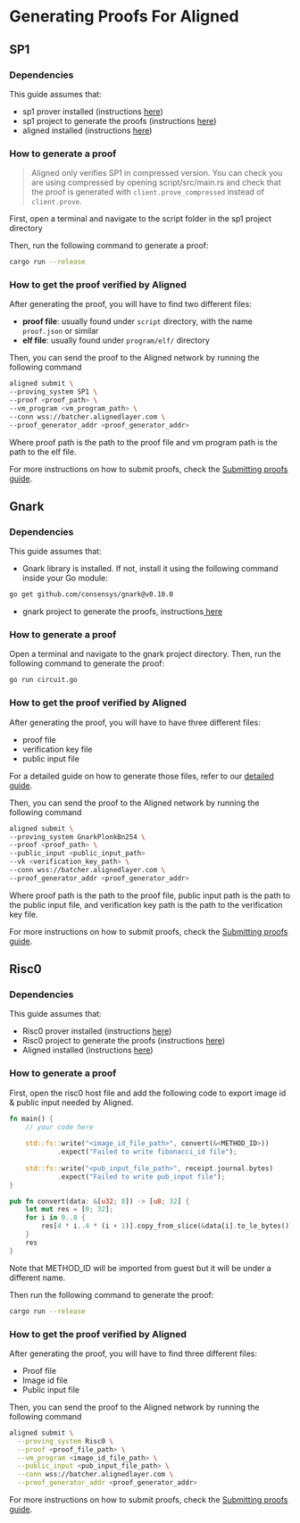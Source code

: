 # Generating Proofs For Aligned

## SP1

### Dependencies

This guide assumes that:

- sp1 prover installed (instructions [here](https://succinctlabs.github.io/sp1/getting-started/install.html))
- sp1 project to generate the proofs
  (instructions [here](https://succinctlabs.github.io/sp1/generating-proofs/setup.html))
- aligned installed (instructions [here](../introduction/1_getting_started.md#quickstart))

### How to generate a proof

> Aligned only verifies SP1 in compressed version.
> You can check you are using compressed by opening script/src/main.rs
> and check that the proof is generated with `client.prove_compressed` instead of `client.prove`.

First, open a terminal and navigate to the script folder in the sp1 project directory

Then, run the following command to generate a proof:

```bash
cargo run --release
```

### How to get the proof verified by Aligned

After generating the proof, you will have to find two different files:

- **proof file**: usually found under `script` directory, with the name `proof.json` or similar
- **elf file**: usually found under `program/elf/` directory

Then, you can send the proof to the Aligned network by running the following command

```bash
aligned submit \
--proving_system SP1 \
--proof <proof_path> \
--vm_program <vm_program_path> \
--conn wss://batcher.alignedlayer.com \
--proof_generator_addr <proof_generator_addr>
```

Where proof path is the path to the proof file and vm program path is the path to the elf file.

For more instructions on how to submit proofs, check the [Submitting proofs guide](../guides/0_submitting_proofs.md).

## Gnark

### Dependencies 

This guide assumes that:
 - Gnark library is installed. If not, install it using the following command inside your Go module:
 ```bash
 go get github.com/consensys/gnark@v0.10.0
 ```
 - gnark project to generate the proofs,  instructions[ here](https://docs.gnark.consensys.io/category/how-to)

### How to generate a proof 

Open a terminal and navigate to the gnark project directory. Then, run the following command to generate the proof:

 ```bash
 go run circuit.go
 ```


### How to get the proof verified by Aligned

After generating the proof, you will have to have three different files:

  - proof file
  - verification key file
  - public input file

 For a detailed guide on how to generate those files, refer to our [detailed guide](3_1_generate_gnark_proof.md). 

Then, you can send the proof to the Aligned network by running the following command

```bash
aligned submit \
--proving_system GnarkPlonkBn254 \
--proof <proof_path> \
--public_input <public_input_path>
--vk <verification_key_path> \
--conn wss://batcher.alignedlayer.com \
--proof_generator_addr <proof_generator_addr>
```
Where proof path is the path to the proof file, public input path is the path to the public input file, and verification key path is the path to the verification key file.

For more instructions on how to submit proofs, check the [Submitting proofs guide](../guides/0_submitting_proofs.md).

## Risc0

### Dependencies

This guide assumes that:
- Risc0 prover installed (instructions [here](https://dev.risczero.com/api/zkvm/quickstart#1-install-the-risc-zero-toolchain))
- Risc0 project to generate the proofs (instructions [here](https://dev.risczero.com/api/zkvm/quickstart#2-create-a-new-project))
- Aligned installed (instructions [here](../introduction/1_getting_started.md#quickstart))

### How to generate a proof

First, open the risc0 host file and add the following code to export image id & public input needed by Aligned.

```rust
fn main() {
    // your code here
  
    std::fs::write("<image_id_file_path>", convert(&<METHOD_ID>))
            .expect("Failed to write fibonacci_id file");
  
    std::fs::write("<pub_input_file_path>", receipt.journal.bytes)
            .expect("Failed to write pub_input file");
}

pub fn convert(data: &[u32; 8]) -> [u8; 32] {
    let mut res = [0; 32];
    for i in 0..8 {
        res[4 * i..4 * (i + 1)].copy_from_slice(&data[i].to_le_bytes());
    }
    res
}
```

Note that METHOD_ID will be imported from guest but it will be under a different name.

Then run the following command to generate the proof:

```bash
cargo run --release
```

### How to get the proof verified by Aligned

After generating the proof, you will have to find three different files:
- Proof file
- Image id file
- Public input file

Then, you can send the proof to the Aligned network by running the following command

```bash
aligned submit \
  --proving_system Risc0 \
  --proof <proof_file_path> \
  --vm_program <image_id_file_path> \
  --public_input <pub_input_file_path> \
  --conn wss://batcher.alignedlayer.com \
  --proof_generator_addr <proof_generator_addr>
```

For more instructions on how to submit proofs, check the [Submitting proofs guide](../guides/0_submitting_proofs.md).

